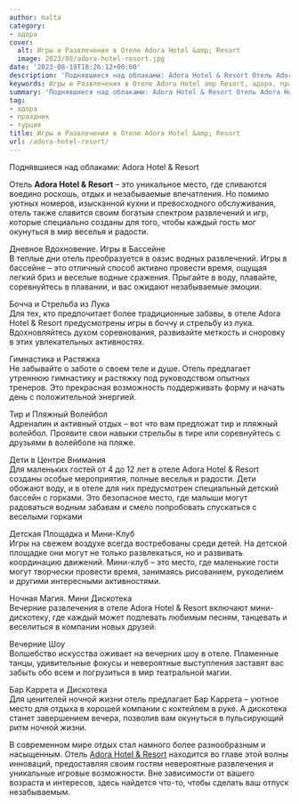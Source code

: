 ```yaml
---
author: malta
category:
- адора
cover:
  alt: Игры и Развлечения в Отеле Adora Hotel &amp; Resort
  image: 2023/08/adora-hotel-resort.jpg
date: '2023-08-19T18:26:12+00:00'
description: 'Поднявшиеся над облаками: Adora Hotel & Resort Отель Adora Hotel & Resort – это уникальное место, где сливаются воедино роскошь, отдых и незабываемые...'
keywords: Игры и Развлечения в Отеле Adora Hotel amp Resort, адора, праздник, турция, adora, hotel, resort, отель, это, отеле, место, игры, мини, отдых, могут, дискотека, незабываемые, своим, развлечений
summary: 'Поднявшиеся над облаками: Adora Hotel & Resort Отель Adora Hotel & Resort – это уникальное место, где сливаются воедино роскошь, отдых и незабываемые...'
tag:
- адора
- праздник
- турция
title: Игры и Развлечения в Отеле Adora Hotel &amp; Resort
url: /adora-hotel-resort/
---
```


Поднявшиеся над облаками: Adora Hotel & Resort

Отель **Adora Hotel & Resort** – это уникальное место, где сливаются воедино роскошь, отдых и незабываемые впечатления. Но помимо уютных номеров, изысканной кухни и превосходного обслуживания, отель также славится своим богатым спектром развлечений и игр, которые специально созданы для того, чтобы каждый гость мог окунуться в мир веселья и радости.

Дневное Вдохновение. Игры в Бассейне  
В теплые дни отель преобразуется в оазис водных развлечений. Игры в бассейне – это отличный способ активно провести время, ощущая легкий бриз и веселые водные сражения. Прыгайте в воду, плавайте, соревнуйтесь в плавании, и вас ожидают незабываемые эмоции.

Бочча и Стрельба из Лука  
Для тех, кто предпочитает более традиционные забавы, в отеле Adora Hotel & Resort предусмотрены игры в боччу и стрельбу из лука. Вдохновляйтесь духом соревнования, развивайте меткость и сноровку в этих увлекательных активностях.

Гимнастика и Растяжка  
Не забывайте о заботе о своем теле и душе. Отель предлагает утреннюю гимнастику и растяжку под руководством опытных тренеров. Это прекрасная возможность поддерживать форму и начать день с положительной энергией.

Тир и Пляжный Волейбол  
Адреналин и активный отдых – вот что вам предложат тир и пляжный волейбол. Проявите свои навыки стрельбы в тире или соревнуйтесь с друзьями в волейболе на пляже.

Дети в Центре Внимания  
Для маленьких гостей от 4 до 12 лет в отеле Adora Hotel & Resort созданы особые мероприятия, полные веселья и радости. Дети обожают воду, и в отеле для них предусмотрен специальный детский бассейн с горками. Это безопасное место, где малыши могут радоваться водным забавам и смело попробовать спускаться с веселыми горками

Детская Площадка и Мини-Клуб  
Игры на свежем воздухе всегда востребованы среди детей. На детской площадке они могут не только развлекаться, но и развивать координацию движений. Мини-клуб – это место, где маленькие гости могут творчески провести время, занимаясь рисованием, рукоделием и другими интересными активностями.

Ночная Магия. Мини Дискотека  
Вечерние развлечения в отеле Adora Hotel & Resort включают мини-дискотеку, где каждый может подпевать любимым песням, танцевать и веселиться в компании новых друзей.

Вечерние Шоу  
Волшебство искусства оживает на вечерних шоу в отеле. Пламенные танцы, удивительные фокусы и невероятные выступления заставят вас забыть обо всем и погрузиться в мир театральной магии.

Бар Каррета и Дискотека  
Для ценителей ночной жизни отель предлагает Бар Каррета – уютное место для отдыха в хорошей компании с коктейлем в руке. А дискотека станет завершением вечера, позволив вам окунуться в пульсирующий ритм ночной жизни.

В современном мире отдых стал намного более разнообразным и насыщенным. Отель [Adora Hotel & Resort](https://adora.com.tr/) находится во главе этой волны инноваций, предоставляя своим гостям невероятные развлечения и уникальные игровые возможности. Вне зависимости от вашего возраста и интересов, здесь найдется что-то, чтобы сделать ваш отпуск незабываемым.